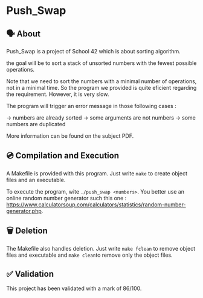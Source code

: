 # Push_Swap

## 🗣️ About

Push_Swap is a project of School 42 which is about sorting algorithm.

the goal will be to sort a stack of unsorted numbers with the fewest possible operations. 


Note that we need to sort the numbers with a minimal number of operations, not in a minimal time. So the program we provided is quite eficient regarding the requirement. However, it is very slow.

The program will trigger an error message in those following cases :

-> numbers are already sorted
-> some arguments are not numbers
-> some numbers are duplicated

More information can be found on the subject PDF.

## 💿 Compilation and Execution

A Makefile is provided with this program. Just write ```make``` to create object files and an executable. 

To execute the program, wite ```./push_swap <numbers>```. You better use an online random number generator such this one : https://www.calculatorsoup.com/calculators/statistics/random-number-generator.php.

## 🗑️ Deletion

The Makefile also handles deletion. Just write ```make fclean``` to remove object files and executable and ```make clean```to remove only the object files.

## ✅ Validation

This project has been validated with a mark of 86/100.
